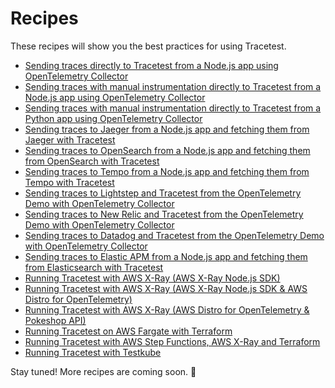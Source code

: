 # Recipes

These recipes will show you the best practices for using Tracetest.

- [Sending traces directly to Tracetest from a Node.js app using OpenTelemetry Collector](./recipes/running-tracetest-without-a-trace-data-store)
- [Sending traces with manual instrumentation directly to Tracetest from a Node.js app using OpenTelemetry Collector](./recipes/running-tracetest-without-a-trace-data-store-with-manual-instrumentation)
- [Sending traces with manual instrumentation directly to Tracetest from a Python app using OpenTelemetry Collector](./recipes/running-python-app-with-opentelemetry-collector-and-tracetest)
- [Sending traces to Jaeger from a Node.js app and fetching them from Jaeger with Tracetest](./recipes/running-tracetest-with-jaeger)
- [Sending traces to OpenSearch from a Node.js app and fetching them from OpenSearch with Tracetest](./recipes/running-tracetest-with-opensearch)
- [Sending traces to Tempo from a Node.js app and fetching them from Tempo with Tracetest](./recipes/running-tracetest-with-tempo)
- [Sending traces to Lightstep and Tracetest from the OpenTelemetry Demo with OpenTelemetry Collector](./recipes/running-tracetest-with-lightstep)
- [Sending traces to New Relic and Tracetest from the OpenTelemetry Demo with OpenTelemetry Collector](./recipes/running-tracetest-with-new-relic)
- [Sending traces to Datadog and Tracetest from the OpenTelemetry Demo with OpenTelemetry Collector](./recipes/running-tracetest-with-datadog)
- [Sending traces to Elastic APM from a Node.js app and fetching them from Elasticsearch with Tracetest](./recipes/running-tracetest-with-elasticapm)
- [Running Tracetest with AWS X-Ray (AWS X-Ray Node.js SDK)](./recipes/running-tracetest-with-aws-x-ray.md)
- [Running Tracetest with AWS X-Ray (AWS X-Ray Node.js SDK & AWS Distro for OpenTelemetry)](./recipes/running-tracetest-with-aws-x-ray-adot.md)
- [Running Tracetest with AWS X-Ray (AWS Distro for OpenTelemetry & Pokeshop API)](./recipes/running-tracetest-with-aws-x-ray-pokeshop.md)
- [Running Tracetest on AWS Fargate with Terraform](./recipes/running-tracetest-with-aws-terraform.md)
- [Running Tracetest with AWS Step Functions, AWS X-Ray and Terraform](./recipes/running-tracetest-with-step-functions-terraform)
- [Running Tracetest with Testkube](./recipes/running-tracetest-with-testkube)

Stay tuned! More recipes are coming soon. 🚀
